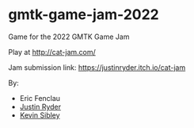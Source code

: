 # gmtk-game-jam-2022
Game for the 2022 GMTK Game Jam

Play at http://cat-jam.com/

Jam submission link: https://justinryder.itch.io/cat-jam

By:
* Eric Fenclau
* [Justin Ryder](https://www.justin-ryder.com)
* [Kevin Sibley](https://www.ksibdesign.com)
